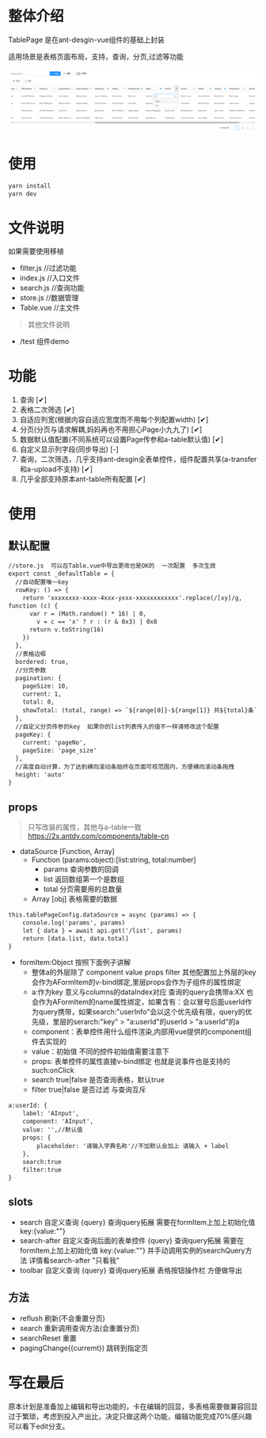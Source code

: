 # 整体介绍
TablePage 是在ant-desgin-vue组件的基础上封装

适用场景是表格页面布局，支持，查询，分页,过滤等功能

![效果呈现](https://github.com/mythxiaoai/antdv-table-page/blob/main/src/assets/show.png)

# 使用
```
yarn install
yarn dev
```
# 文件说明
如果需要使用移植
- filter.js //过滤功能
- index.js  //入口文件
- search.js //查询功能
- store.js  //数据管理
- Table.vue //主文件

> 其他文件说明
- /test
组件demo

# 功能
1. 查询 [✔]
2. 表格二次筛选 [✔]
3. 自适应列宽(根据内容自适应宽度而不用每个列配置width) [✔]
4. 分页(分页与请求解耦,妈妈再也不用担心Page小九九了) [✔]
5. 数据默认值配置(不同系统可以设置Page传参和a-table默认值) [✔]
6. 自定义显示列字段(同步导出) [-]
7. 查询，二次筛选，几乎支持ant-desgin全表单控件，组件配置共享(a-transfer和a-upload不支持) [✔]
8. 几乎全部支持原本ant-table所有配置 [✔]


# 使用
## 默认配置
```
//store.js  可以在Table.vue中导出更改也是OK的  一次配置  多次生效
export const _defaultTable = {
  //自动配置唯一key
  rowKey: () => {
    return 'xxxxxxxx-xxxx-4xxx-yxxx-xxxxxxxxxxxx'.replace(/[xy]/g, function (c) {
      var r = (Math.random() * 16) | 0,
        v = c == 'x' ? r : (r & 0x3) | 0x8
      return v.toString(16)
    })
  },
  //表格边框
  bordered: true,
  //分页参数
  pagination: {
    pageSize: 10,
    current: 1,
    total: 0,
    showTotal: (total, range) => `${range[0]}-${range[1]} 共${total}条`
  },
  //自定义分页传参的key  如果你的list列表传入的值不一样请修改这个配置
  pageKey: {
    current: 'pageNo',
    pageSize: 'page_size'
  },
  //高度自动计算，为了达到横向滚动条始终在页面可视范围内，方便横向滚动条拖拽
  height: 'auto'
}

```
## props
> 只写改装的属性，其他与a-table一致
> https://2x.antdv.com/components/table-cn

- dataSource [Function, Array]
  - Function  (params:object):[list:string, total:number]
    - params 查询参数的回调
    - list 返回数组第一个是数组
    - total 分页需要用的总数量
  - Array [obj] 表格需要的数据
```
this.tablePageConfig.dataSource = async (params) => {
    console.log('params', params)
    let { data } = await api.get('/list', params)
    return [data.list, data.total]
}
```
- formItem:Object 按照下面例子讲解
  - 整体a的外层除了 component value props filter 其他配置加上外层的key会作为AFormItem的v-bind绑定,里层props会作为子组件的属性绑定
  - a:作为key 意义与columns的dataIndex对应 查询的query会携带a:XX 也会作为AFormItem的name属性绑定，如果含有：会以冒号后面userId作为query携带，如果search:"userInfo"会以这个优先级有限，query的优先级，里层的serarch:"key" > "a:userId"的userId > "a:userId"的a
  - component：表单控件用什么组件渲染,内部用vue提供的component组件去实现的
  - value：初始值 不同的控件初始值需要注意下
  - props: 表单控件的属性直接v-bind绑定  也就是说事件也是支持的 such:onClick
  - search true|false 是否查询表格，默认true
  - filter true|false 是否过滤  与查询互斥
```
a:userId: {
    label: 'AInput',
    component: 'AInput',
    value: '',//默认值
    props: {
        placeholder: '请输入字典名称'//不加默认会加上 请输入 + label
    },
    search:true
    filter:true
}
```
## slots
- search 自定义查询 {query} 查询query拓展  需要在formItem上加上初始化值 key:{value:""}
- search-after 自定义查询后面的表单控件 {query} 查询query拓展  需要在formItem上加上初始化值 key:{value:""}  并手动调用实例的searchQuery方法  详情看search-after  "只看我"
- toolbar 自定义查询 {query} 查询query拓展 表格按钮操作栏  方便做导出

## 方法
- reflush 刷新(不会重置分页)
- search 重新调用查询方法(会重置分页)
- searchReset 重置
- pagingChange({curremt}) 跳转到指定页


# 写在最后
原本计划是准备加上编辑和导出功能的，卡在编辑的回显，多表格需要做兼容回显过于繁琐，考虑到投入产出比，决定只做这两个功能，编辑功能完成70%感兴趣可以看下edit分支。